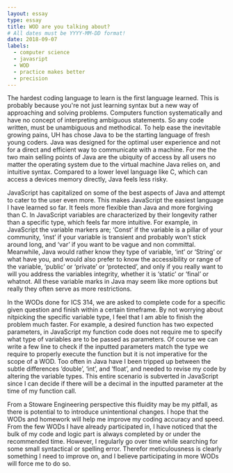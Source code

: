 ```yaml
---
layout: essay
type: essay
title: WOD are you talking about?
# All dates must be YYYY-MM-DD format!
date: 2018-09-07
labels:
  - computer science
  - javasript
  - WOD
  - practice makes better
  - precision  
---
```


The hardest coding language to learn is the first language learned. This is probably because you're not just learning syntax but a new way of approaching and solving problems. Computers function systematically and have no concept of interpreting ambiguous statements. So any code written, must be unambiguous and methodical. To help ease the inevitable growing pains, UH has chose Java to be the starting language of fresh young coders. Java was designed for the optimal user experience and not for a direct and efficient way to communicate with a machine. For me the two main selling points of Java are the ubiquity of access by all users no matter the operating system due to the virtual machine Java relies on, and intuitive syntax. Compared to a lower level language like C, which can access a devices memory directly, Java feels less risky. 

JavaScript has capitalized on some of the best aspects of Java and attempt to cater to the user even more. This makes JavaScript the easiest language I have learned so far. It feels more flexible than Java and more forgiving than C. In JavaScript variables are characterized by their longevity rather than a specific type, which feels far more intuitive. For example, in JavaScript the variable markers are; ‘Const’ if the variable is a pillar of your community, ‘inst’ if your variable is transient and probably won't stick around long, and ‘var’ if you want to be vague and non committal. Meanwhile, Java would rather know they type of variable, ‘int’ or ‘String’ or what have you, and would also prefer to know the accessibility or range of the variable, ‘public’ or ‘private’ or ‘protected’, and only if you really want to will you address the variables integrity, whether it is ‘static’ or ‘final’ or whatnot. All these variable marks in Java may seem like more options but really they often serve as more restrictions. 

In the WODs done for ICS 314, we are asked to complete code for a specific given question and finish within a certain timeframe. By not worrying about nitpicking the specific variable type, I feel that I am able to finish the problem much faster. For example, a desired function has two expected parameters, in JavaScript my function code does not require me to specify what type of variables are to be passed as parameters. Of course we can write a few line to check if the inputted parameters match the type we require to properly execute the function but it is not imperative for the scope of a WOD. Too often in Java have I been tripped up between the subtle differences ‘double’, ‘int’, and ‘float’, and needed to revise my code by altering the variable types. This entire scenario is subverted in JavaScript since I can decide if there will be a decimal in the inputted parameter at the time of my function call. 

From a Stoware Engineering perspective this fluidity may be my pitfall, as there is potential to to introduce unintentional changes. I hope that the WODs and homework will help me improve my coding accuracy and speed. From the few WODs I have already participated in, I have noticed that the bulk of my code and logic part is always completed by or under the recommended time. However, I regularly go over time while searching for some small syntactical or spelling error. 	Therefor meticulousness is clearly something I need to improve on, and I believe participating in more WODs will force me to do so. 
